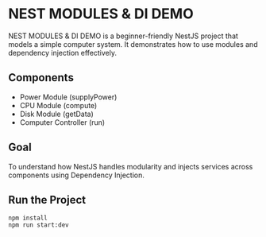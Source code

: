 # NEST MODULES & DI DEMO

NEST MODULES & DI DEMO is a beginner-friendly NestJS project that models a simple computer system. It demonstrates how to use modules and dependency injection effectively.

## Components
- Power Module (supplyPower)
- CPU Module (compute)
- Disk Module (getData)
- Computer Controller (run)

## Goal
To understand how NestJS handles modularity and injects services across components using Dependency Injection.

## Run the Project
```
npm install
npm run start:dev
```
